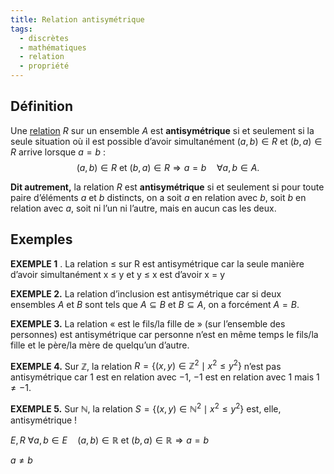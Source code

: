 ```yaml
---
title: Relation antisymétrique
tags:
  - discrètes
  - mathématiques
  - relation
  - propriété
---
```

## Définition

Une [relation](Relations) $R$ sur un ensemble $A$ est **antisymétrique** si et seulement si la seule situation où il est possible d’avoir simultanément $(a, b) \in R$ et $(b, a) \in R$ arrive lorsque $a = b$ :
$$(a, b) \in R \text{ et } (b, a) \in R \Rightarrow a = b \quad \forall a, b \in A.$$

**Dit autrement,** la relation $R$ est **antisymétrique** si et seulement si pour toute paire d’éléments $a$ et $b$ distincts, on a soit $a$ en relation avec $b$, soit $b$ en relation avec $a$, soit ni l’un ni l’autre, mais en aucun cas les deux.

## Exemples

**EXEMPLE 1** . La relation ≤ sur R est antisymétrique car la seule manière
d’avoir simultanément x ≤ y et y ≤ x est d’avoir x = y

**EXEMPLE 2.** La relation d’inclusion est antisymétrique car si deux ensembles $A$ et $B$ sont tels que $A \subseteq B$ et $B \subseteq A$, on a forcément $A = B$.

**EXEMPLE 3.** La relation « est le fils/la fille de » (sur l’ensemble des personnes) est antisymétrique car personne n’est en même temps le fils/la fille et le père/la mère de quelqu’un d’autre.

**EXEMPLE 4.** Sur $\mathbb{Z}$, la relation $R = \{(x, y) \in \mathbb{Z}^2 \mid x^2 \leq y^2\}$ n’est pas antisymétrique car $1$ est en relation avec $-1$, $-1$ est en relation avec $1$ mais $1 \neq -1$.

**EXEMPLE 5.** Sur $\mathbb{N}$, la relation $S = \{(x, y) \in \mathbb{N}^2 \mid x^2 \leq y^2\}$ est, elle, antisymétrique !


$E, R$
$\forall a,b\in E \quad (a,b) \in \mathbb{R} \text{ et } (b,a) \in \mathbb{R} \Rightarrow a = b$

$a\neq b$
